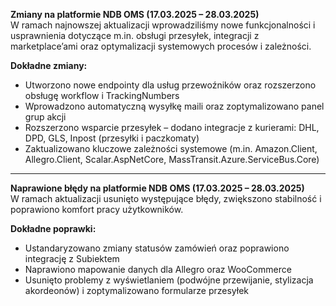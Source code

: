 **Zmiany na platformie NDB OMS (17.03.2025 – 28.03.2025)**  
W ramach najnowszej aktualizacji wprowadziliśmy nowe funkcjonalności i usprawnienia dotyczące m.in. obsługi przesyłek, integracji z marketplace’ami oraz optymalizacji systemowych procesów i zależności.

**Dokładne zmiany:**  
- Utworzono nowe endpointy dla usług przewoźników oraz rozszerzono obsługę workflow i TrackingNumbers  
- Wprowadzono automatyczną wysyłkę maili oraz zoptymalizowano panel grup akcji  
- Rozszerzono wsparcie przesyłek – dodano integracje z kurierami: DHL, DPD, GLS, Inpost (przesyłki i paczkomaty)  
- Zaktualizowano kluczowe zależności systemowe (m.in. Amazon.Client, Allegro.Client, Scalar.AspNetCore, MassTransit.Azure.ServiceBus.Core)  

---

**Naprawione błędy na platformie NDB OMS (17.03.2025 – 28.03.2025)**  
W ramach aktualizacji usunięto występujące błędy, zwiększono stabilność i poprawiono komfort pracy użytkowników.

**Dokładne poprawki:**  
- Ustandaryzowano zmiany statusów zamówień oraz poprawiono integrację z Subiektem  
- Naprawiono mapowanie danych dla Allegro oraz WooCommerce  
- Usunięto problemy z wyświetlaniem (podwójne przewijanie, stylizacja akordeonów) i zoptymalizowano formularze przesyłek  
